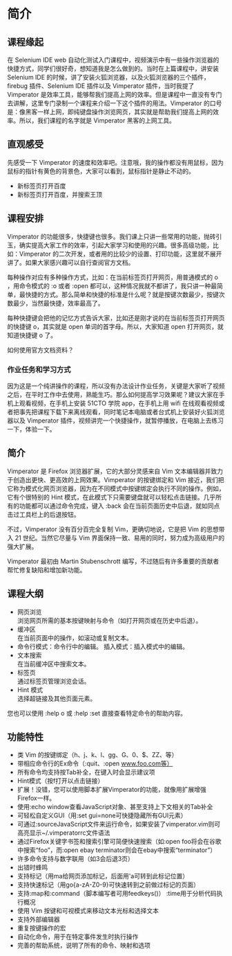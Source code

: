 # 简介

## 课程缘起

在 Selenium IDE web 自动化测试入门课程中，视频演示中有一些操作浏览器的快捷方式，同学们很好奇，想知道我是怎么做到的。当时在上篇课程中，讲安装 Selenium IDE 的时候，讲了安装火狐浏览器，以及火狐浏览器的三个插件，firebug 插件、Selenium IDE 插件以及 Vimperator 插件，当时我提了 Vimperator 是效率工具，能够帮我们提高上网的效率。但是课程中一直没有专门去讲解，这里专门录制一个课程来介绍一下这个插件的用法。Vimperator 的口号是：像黑客一样上网，即纯键盘操作浏览网页，其实就是帮助我们提高上网的效率。所以，我们课程的名字就是 Vimperator 黑客的上网工具。

## 直观感受

先感受一下 Vimperator	 的速度和效率吧。注意哦，我的操作都没有用鼠标，因为鼠标的指针有黄色的背景色，大家可以看到，鼠标指针是静止不动的。

- 新标签页打开百度
- 新标签页打开百度，并搜索王顶

## 课程安排

Vimperator 的功能很多，快捷键也很多。我们课上只讲一些常用的功能，抛砖引玉，确实提高大家工作的效率，引起大家学习和使用的兴趣。很多高级功能，比如：Vimperator 的二次开发，或者用的比较少的设置、打印功能，这里就不展开讲了。如果大家感兴趣可以自行查阅官方文档。

每种操作对应有多种操作方式，比如：在当前标签页打开网页，用普通模式的 o ，用命令模式的 :o 或者 :open 都可以，这种情况我就不都讲了，我只讲一种最简单，最快捷的方式。那么简单和快捷的标准是什么呢？就是按键次数最少，按键次数最少，当然最快捷，效率最高了。

每种快捷键会把他的记忆方式告诉大家，比如还是刚才说的在当前标签页打开网页的快捷键 o，其实就是 open 单词的首字母。所以，大家知道 open 打开网页，就知道快捷键 o 了。

如何使用官方文档资料？

### 作业任务和学习方式

因为这是一个纯讲操作的课程，所以没有办法设计作业任务，关键是大家听了视频之后，在平时工作中去使用，熟能生巧。那么如何提高学习效果呢？建议大家在手机上观看视频，在手机上安装 51CTO 学院 app，在手机上用 wifi 在线观看视频或者把事先把课程下载下来离线观看，同时笔记本电脑或者台式机上安装好火狐浏览器以及 Vimperator 插件，视频讲完一个快捷操作，就暂停播放，在电脑上去练习一下，体验一下。

## 简介
Vimperator 是 Firefox 浏览器扩展，它的大部分灵感来自 Vim 文本编辑器并致力于创造出更快、更高效的上网效果。Vimperator 的按键绑定和 Vim 接近，我们把它称为模式化网页浏览器，因为在不同模式中按键绑定会执行不同的操作。例如，它有个很特别的 Hint 模式，在此模式下只需要键盘就可以轻松点击链接。几乎所有的功能都可以通过命令完成，键入 :back 会在当前页面历史中后退，就如同点击过工具栏上的后退按钮。

不过，Vimperator 没有百分百完全复制 Vim，更确切地说，它是把 Vim 的思想带入 21 世纪。当然它尽量与 Vim 界面保持一致、易用的同时，努力成为高级用户的强大扩展。

Vimperator 最初由 Martin Stubenschrott 编写，不过随后有许多重要的贡献者帮忙修复缺陷和增加新功能。

## 课程大纲

- 网页浏览  
  浏览网页所需的基本按键映射与命令（如打开网页或在历史中后退）。
- 缓冲区  
在当前页面中的操作，如滚动或复制文本。
- 命令行模式：命令行中的编辑。
    插入模式：插入模式中的编辑。
- 文本搜索  
在当前缓冲区中搜索文本。
- 标签页  
  通过标签页管理浏览会话。
- Hint 模式  
  选择超链接及其他页面元素。

您也可以使用 :help o 或 :help :set 直接查看特定命令的帮助内容。

## 功能特性

- 类 Vim 的按键绑定（h、j、k、l、gg、G、0、$、ZZ、<C-f>等）
- 带相应命令行的Ex命令（:quit、:open www.foo.com等）
- 所有命令均支持按Tab补全，在键入时会显示建议项
- Hint模式（按f打开以点击链接）
- 扩展！没错，您可以使用脚本扩展Vimperator的功能，就像用扩展增强Firefox一样。
- 使用:echo window查看JavaScript对象、甚至支持上下文相关的Tab补全
- 可轻松自定义GUI（用:set gui=none可快捷隐藏所有GUI元素）
- 可通过:sourceJavaScript文件来运行命令，如果安装了vimperator.vim则可高亮显示~/.vimperatorrc文件语法
- 通过Firefox关键字书签和搜索引擎可简便快速搜索（如:open foo将会在谷歌中搜索“foo”，而:open ebay terminator则会在ebay中搜索“terminator”）
- 许多命令支持与数字联用（如3<C-o>会后退3页）
- 出错时蜂鸣
- 支持标记（用ma给网页添加标记，后面用'a可转到此标记位置）
- 支持快速标记（用go{a-zA-Z0-9}可快速转到之前做过标记的页面）
- 支持:map和:command（脚本编写者可用feedkeys()）
    :time用于分析代码执行概况
- 使用 Vim 按键和可视模式来移动文本光标和选择文本
- 支持外部编辑器
- 重复按键操作的宏
- 自动化命令，用于在特定事件发生时执行操作
- 完善的帮助系统，说明了所有的命令、映射和选项